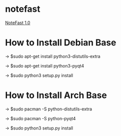 notefast
========

[NoteFast 1.0](http://www.youtube.com/watch?v=xl4kTEhA1x0)
	

How to Install Debian Base
==========================
-> $sudo apt-get install python3-distutils-extra

-> $sudo apt-get install python3-pyqt4

-> $sudo python3 setup.py install


How to Install Arch Base
==========================
-> $sudo pacman -S python-distutils-extra

-> $sudo pacman -S python-pyqt4

-> $sudo python3 setup.py install
